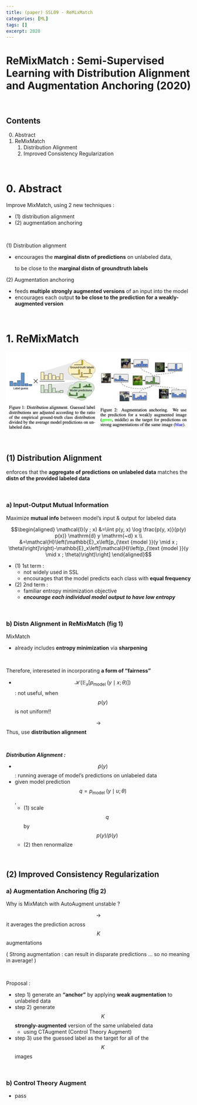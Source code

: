 ```yaml
---
title: (paper) SSL09 - ReMixMatch
categories: [ML]
tags: []
excerpt: 2020
---
```


<script src="https://cdn.mathjax.org/mathjax/latest/MathJax.js?config=TeX-AMS-MML_HTMLorMML" type="text/javascript"></script>

# ReMixMatch : Semi-Supervised Learning with Distribution Alignment and Augmentation Anchoring (2020)

<br>

## Contents

0. Abstract
1. ReMixMatch
   1. Distribution Alignment 
   2. Improved Consistency Regularization
   

<br>

# 0. Abstract

Improve MixMatch, using 2 new techniques :

- (1) distribution alignment
- (2) augmentation anchoring

<br>

(1) Distribution alignment 

- encourages the **marginal distn of predictions** on unlabeled data,

  to be close to the **marginal distn of groundtruth labels**

(2) Augmentation anchoring

- feeds **multiple strongly augmented versions** of an input into the model 
- encourages each output **to be close to the prediction for a weakly-augmented version**

<br>

# 1. ReMixMatch

![figure2](/assets/img/semi/img20.png)

<br>

## (1) Distribution Alignment 

enforces that the **aggregate of predictions on unlabeled data** matches the **distn of the provided labeled data**

<br>

### a) Input-Output Mutual Information

Maximize **mutual info** between model’s input & output for labeled data

$$\begin{aligned}
\mathcal{I}(y ; x) &=\iint p(y, x) \log \frac{p(y, x)}{p(y) p(x)} \mathrm{d} y \mathrm{~d} x \\
&=\mathcal{H}\left(\mathbb{E}_x\left[p_{\text {model }}(y \mid x ; \theta)\right]\right)-\mathbb{E}_x\left[\mathcal{H}\left(p_{\text {model }}(y \mid x ; \theta)\right)\right]
\end{aligned}$$

- (1) 1st term :
  - not widely used in SSL
  - encourages that the model predicts each class with **equal frequency**
- (2) 2nd term :
  - familiar entropy minimization objective
  - ***encourage each individual model output to have low entropy***

<br>

### b) Distn Alignment in ReMixMatch (fig 1)

MixMatch 

- already includes **entropy minimization** via **sharpening**

<br>

Therefore, intereseted in incorporating **a form of “fairness”**

- $$\mathcal{H}\left(\mathbb{E}_x\left[p_{\text {model }}(y \mid x ; \theta)\right]\right)$$ : not useful, when $$p(y)$$ is not uniform!!

$$\rightarrow$$ Thus, use **distribution alignment**

<br>

***Distribution Alignment :***

- $$\tilde{p}(y)$$ : running average of model’s predictions on unlabeled data
- given model prediction $$q=p_{\text {model }}(y \mid u ; \theta)$$,
  - (1) scale $$q$$ by $$p(y)/ \tilde{p}(y)$$
  - (2) then renormalize

<br>

## (2) Improved Consistency Regularization

### a) Augmentation Anchoring (fig 2)

Why is MixMatch with AutoAugment unstable ?

$$\rightarrow$$ it averages the prediction across $$K$$ augmentations

( Strong augmentation : can result in disparate predictions … so no meaning in average! )

<br>

Proposal : 

- step 1) generate an **“anchor”** by applying **weak augmentation** to unlabeled data
- step 2) generate $$K$$ **strongly-augmented** version of the same unlabeled data
  - using CTAugment (Control Theory Augment)
- step 3) use the guessed label as the target for all of the $$K$$ images

<br>

### b) Control Theory Augment

- pass
